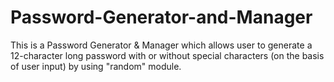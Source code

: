 # Password-Generator-and-Manager
This is a Password Generator & Manager which allows user to generate a 12-character long password with or without special characters (on the basis of user input) by using "random" module.
